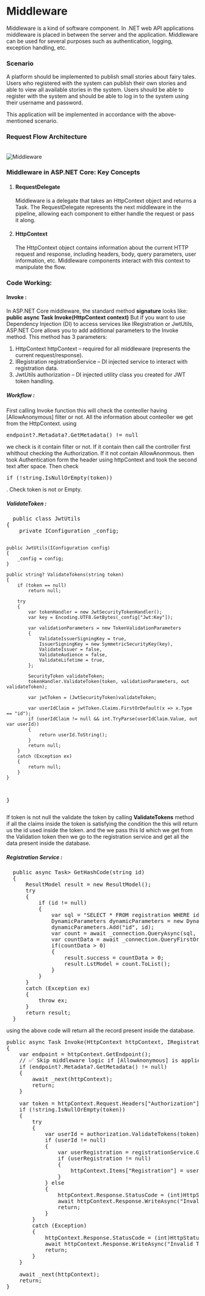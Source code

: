 <h1>Middleware</h1>
Middleware is a kind of software component. In .NET web API applications middleware is placed in between the server and the application. Middleware can be used for several purposes such as authentication, logging, exception handling, etc.

<h3>Scenario</h3>
A platform should be implemented to publish small stories about fairy tales. Users who registered with the system can publish their own stories and able to view all available stories in the system. Users should be able to register with the system and should be able to log in to the system using their username and password.

This application will be implemented in accordance with the above-mentioned scenario.


<h3>Request Flow Architecture</h3>
<br/>
<img src="https://github.com/user-attachments/assets/3ec567d5-c871-4588-b099-05bec55aa13c" alt= "Middleware"/>

<br/>
<h3>Middleware in ASP.NET Core: Key Concepts</h3>
<ol>
  <li>
    <h4>
      RequestDelegate
    </h4>
    <p>Middleware is a delegate that takes an HttpContext object and returns a Task. The RequestDelegate represents the next middleware in the pipeline, allowing each component to either handle the request or pass it along.</p>
  </li>
   <li>
    <h4>
      HttpContext
    </h4>
    <p>The HttpContext object contains information about the current HTTP request and response, including headers, body, query parameters, user information, etc. Middleware components interact with this context to manipulate the flow.</p>
  </li>
</ol>

<h3>Code Working: </h3>


<h4><b>Invoke</b> :</h4> 
In ASP.NET Core middleware, the standard method <b>signature</b> looks like:
<b>public async Task Invoke(HttpContext context)</b>
But if you want to use Dependency Injection (DI) to access services like IRegistration or JwtUtils, ASP.NET Core allows you to add additional parameters to the Invoke method.
This method has 3 parameters:
<ol>
  <li>
    HttpContext httpContext – required for all middleware (represents the current request/response).
  </li>
  <li>
    IRegistration registrationService – DI injected service to interact with registration data.
  </li>
  <li>
    JwtUtils authorization – DI injected utility class you created for JWT token handling.
  </li>
</ol>

<h5>Workflow : </h5>
First calling Invoke function this will check the conteoller having [AllowAnonymous] filter or not. All the information about conteoller we get from the HttpContext.
using <pre>endpoint?.Metadata?.GetMetadata<Microsoft.AspNetCore.Authorization.IAllowAnonymous>() != null</pre> we check is it contain filter or not.
If it contain then call the controller first whithout checking the Authorization.
If it not contain AllowAnonmous. then took Authentication form the header using httpContext and took the second text after space. 
Then check <pre>if (!string.IsNullOrEmpty(token))</pre>. Check token is not or Empty.

<h5>ValidateToken : </h5>
<pre>
  public class JwtUtils
{
    private IConfiguration _config;

    public JwtUtils(IConfiguration config)
    {
        _config = config;
    }

    public string? ValidateTokens(string token)
    {
        if (token == null)
            return null;

        try
        {
            var tokenHandler = new JwtSecurityTokenHandler();
            var key = Encoding.UTF8.GetBytes(_config["Jwt:Key"]);

            var validationParameters = new TokenValidationParameters
            {
                ValidateIssuerSigningKey = true,
                IssuerSigningKey = new SymmetricSecurityKey(key),
                ValidateIssuer = false,
                ValidateAudience = false,
                ValidateLifetime = true,
            };

            SecurityToken validateToken;
            tokenHandler.ValidateToken(token, validationParameters, out validateToken);

            var jwtToken = (JwtSecurityToken)validateToken;

            var userIdClaim = jwtToken.Claims.FirstOrDefault(x => x.Type == "id");
            if (userIdClaim != null && int.TryParse(userIdClaim.Value, out var userId))
            {
                return userId.ToString();
            }
            return null;
        }
        catch (Exception ex)
        {
            return null;
        }
    }
}
</pre>

If token is not null the validate the token by calling <b>ValidateTokens</b> method if all the claims inside the token is satisfying the condition the this will return us the id used inside the token. and the we pass this Id which we get from the Validation token then we go to the registration service and get all the data present inside the database.

<h5>Registration Service : </h5>
<pre>
  public async Task<ResultModel<RegistrationModel>> GetHashCode(string id)
  {
      ResultModel<RegistrationModel> result = new ResultModel<RegistrationModel>();
      try
      {
          if (id != null)
          {
              var sql = "SELECT * FROM registration WHERE id = @id";
              DynamicParameters dynamicParameters = new DynamicParameters();
              dynamicParameters.Add("id", id);
              var count = await _connection.QueryAsync<RegistrationModel>(sql, dynamicParameters);
              var countData = await _connection.QueryFirstOrDefaultAsync(sql, dynamicParameters);
              if(countData > 0)
              {
                  result.success = countData > 0;
                  result.LstModel = count.ToList();
              }
          }
      }
      catch (Exception ex)
      {
          throw ex;
      }
      return result;
  }
</pre>
using the above code will return all the record present inside the database.

<pre>
public async Task Invoke(HttpContext httpContext, IRegistration registrationService, JwtUtils authorization)
{
    var endpoint = httpContext.GetEndpoint();
    // ✅ Skip middleware logic if [AllowAnonymous] is applied
    if (endpoint?.Metadata?.GetMetadata<Microsoft.AspNetCore.Authorization.IAllowAnonymous>() != null)
    {
        await _next(httpContext);
        return;
    }
    
    var token = httpContext.Request.Headers["Authorization"].FirstOrDefault()?.Split(" ").Last();
    if (!string.IsNullOrEmpty(token))
    {
        try
        {
            var userId = authorization.ValidateTokens(token);
            if (userId != null)
            {
                var userRegistration = registrationService.GetHashCode(userId); // replace with your actual method
                if (userRegistration != null)
                {
                    httpContext.Items["Registration"] = userRegistration;
                }
            } else
            {
                httpContext.Response.StatusCode = (int)HttpStatusCode.Unauthorized;
                await httpContext.Response.WriteAsync("Invalid Token");
                return;
            }
        }
        catch (Exception)
        {
            httpContext.Response.StatusCode = (int)HttpStatusCode.Unauthorized;
            await httpContext.Response.WriteAsync("Invalid Token");
            return;
        }
    }

    await _next(httpContext);
    return;
}</pre>


